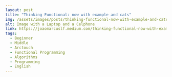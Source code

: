 ```yaml
---
layout: post
title: "Thinking Functional: now with example and cats"
img: /assets/images/posts/thinking-functional-now-with-example-and-cats.webp
alt: Image with a Laptop and a Celphone
link: https://joaomarcuslf.medium.com/thinking-functional-now-with-example-and-cats-8b9c2478b9af
tags:
  - Beginner
  - Middle
  - Arctouch
  - Functional Programming
  - Algorithms
  - Programming
  - English
---
```

